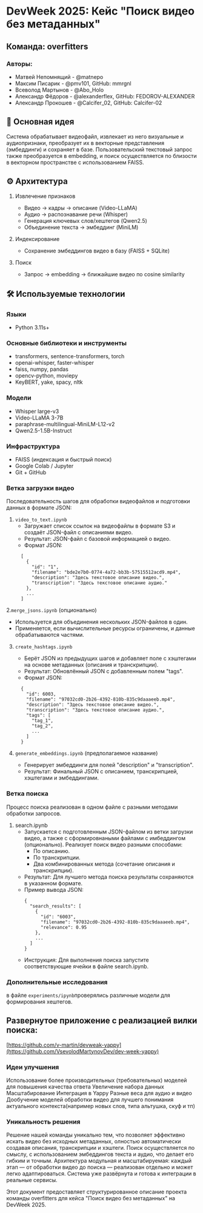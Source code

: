 # DevWeek 2025: Кейс "Поиск видео без метаданных"

## Команда: overfitters

### Авторы:
- Матвей Непомнящий - @matnepo
- Максим Писарик - @pmv101, GitHub: mmrgnl
- Всеволод Мартынов - @Abo_Holo
- Александр Фёдоров - @alexanderflex, GitHub: FEDOROV-ALEXANDER
- Александр Прокошев - @Calcifer_02, GitHub: Calcifer-02

## 📌 Основная идея

Система обрабатывает видеофайл, извлекает из него визуальные и аудиопризнаки, преобразует их в векторные представления (эмбеддинги) и сохраняет в базе. Пользовательский текстовый запрос также преобразуется в embedding, и поиск осуществляется по близости в векторном пространстве с использованием FAISS.

## ⚙️ Архитектура

1. Извлечение признаков
   - Видео → кадры → описание (Video-LLaMA)
   - Аудио → распознавание речи (Whisper)
   - Генерация ключевых слов/хештегов (Qwen2.5)
   - Объединение текста → эмбеддинг (MiniLM)

2. Индексирование
   - Сохранение эмбеддингов видео в базу (FAISS + SQLite)

3. Поиск
   - Запрос → embedding → ближайшие видео по cosine similarity

## 🛠 Используемые технологии

### Языки
- Python 3.11s+

### Основные библиотеки и инструменты
- transformers, sentence-transformers, torch
- openai-whisper, faster-whisper
- faiss, numpy, pandas
- opencv-python, moviepy
- KeyBERT, yake, spacy, nltk

### Модели
- Whisper large-v3
- Video-LLaMA 3-7B
- paraphrase-multilingual-MiniLM-L12-v2
- Qwen2.5-1.5B-Instruct

### Инфраструктура
- FAISS (индексация и быстрый поиск)
- Google Colab / Jupyter
- Git + GitHub


### Ветка загрузки видео

Последовательность шагов для обработки видеофайлов и подготовки данных в формате JSON:

1. `video_to_text.ipynb`
   - Загружает список ссылок на видеофайлы в формате S3 и создаёт JSON-файл с описаниями видео.
   - Результат: JSON-файл с базовой информацией о видео.
   - Формат JSON:
   ```
     [
       {
         "id": "1",
         "filename": "bde2e7b0-0774-4a72-bb3b-57515512acd9.mp4",
         "description": "Здесь текстовое описание видео.",
         "transcription": "Здесь текстовое описание аудио."
       },
       ...
     ]
    ```
2.`merge_jsons.ipynb` (опционально)
   - Используется для объединения нескольких JSON-файлов в один.
   - Применяется, если вычислительные ресурсы ограничены, и данные обрабатываются частями.

3. `create_hashtags.ipynb`
   - Берёт JSON из предыдущих шагов и добавляет поле с хэштегами на основе метаданных (описания и транскрипции).
   - Результат: Обновлённый JSON с добавленным полем "tags".
   - Формат JSON:
   ```
     {
       "id": 6003,
       "filename": "97032cd0-2b26-4392-810b-835c9daaaeeb.mp4",
       "description": "Здесь текстовое описание видео.",
       "transcription": "Здесь текстовое описание аудио.",
       "tags": [
         "tag_1",
         "tag_2",
         ...
       ]
     }
    ```

4. `generate_embeddings.ipynb` (предполагаемое название)
   - Генерирует эмбеддинги для полей "description" и "transcription".
   - Результат: Финальный JSON с описанием, транскрипцией, хэштегами и эмбеддингами.

### Ветка поиска

Процесс поиска реализован в одном файле с разными методами обработки запросов.

1. search.ipynb
   - Запускается с подготовленным JSON-файлом из ветки загрузки видео, а также с сформировнаными файлами с имбеддингом (опционально). Реализует поиск видео разными способами:
     - По описанию.
     - По транскрипции.
     - Два комбинированных метода (сочетание описания и транскрипции).
   - Результат: Для лучшего метода поиска результаты сохраняются в указанном формате.
   - Пример вывода JSON:
     ```
     {
       "search_results": [
         {
           "id": "6003",
           "filename": "97032cd0-2b26-4392-810b-835c9daaaeeb.mp4",
           "relevance": 0.95
         },
         ...
       ]
     }
     ```
   - Инструкция: Для выполнения поиска запустите соответствующие ячейки в файле search.ipynb.

### Дополнительные исследования
в файле `experiments/ipynb`проверялись различные модели для формирования хештегов.
## Развернутое приложение с реализацией вилки поиска:
[https://github.com/v-martin/devweak-yappy](https://github.com/VsevolodMartynovDev/dev-week-yappy)





### Идеи улучшения
Использование более производительных (требовательных) моделей для повышения качества ответа 
Увеличение набора данных Масштабирование Интеграция в Yappy Разные веса для аудио и видео
Дообучение моделей обработки видео для лучшего понимания актуального контекста(например новых слов, типа альтушка, 
скуф и тп)

### Уникальность решения
Решение нашей команды уникально тем, что позволяет эффективно искать видео без исходных метаданных, 
олностью автоматически создавая описания, транскрипции и хэштеги. Поиск осуществляется по смыслу, 
с использованием эмбеддингов текста и аудио, что делает его гибким и точным. 
Архитектура модульная и масштабируемая: каждый этап — от обработки видео до поиска — реализован отдельно 
и может легко адаптироваться. Система уже развёрнута и готова к интеграции в реальные сервисы.


Этот документ предоставляет структурированное описание проекта команды overfitters для кейса "Поиск видео без метаданных" на DevWeek 2025.
